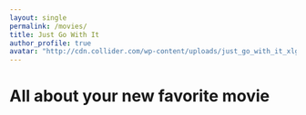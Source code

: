 ```yaml
---
layout: single
permalink: /movies/
title: Just Go With It
author_profile: true
avatar: "http://cdn.collider.com/wp-content/uploads/just_go_with_it_xlg.jpg"
---
```




# All about your new favorite movie


